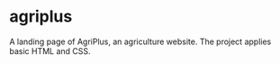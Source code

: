# agriplus
A landing page of AgriPlus, an agriculture website. The project applies basic HTML and CSS.
